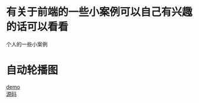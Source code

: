 # 有关于前端的一些小案例可以自己有兴趣的话可以看看
个人的一些小案例
# 自动轮播图 <br />
[demo](https://jankinsun.github.io/front_end/Carousel_figure/) <br />
[源码](https://github.com/jankinsun/front_end/tree/master/Carousel_figure) <br />
